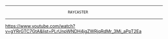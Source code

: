 





___________________________________________________________________________

                                RAYCASTER
___________________________________________________________________________


https://www.youtube.com/watch?v=gYRrGTC7GtA&list=PLrUnpWNDH4jgZWRjqRdMr_3Mi_aPpT2Ea 